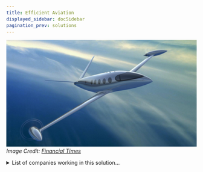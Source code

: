 ```yaml
---
title: Efficient Aviation
displayed_sidebar: docSidebar
pagination_prev: solutions
---
```


![Cover Image](../static/img/electric-aircraft.jpg)
_Image Credit: [Financial Times](https://www.ft.com/content/a9dc81d2-725e-11e9-bf5c-6eeb837566c5)_

<details>
        <summary>List of companies working in this solution...</summary>
         <em>Note: this is an experimental AI feature. Accuracy and completeness are a work in progress</em>
        <div>
            <ul>
             
                <li><a href="https://skyven.co">Skyven Technologies</a></li>
            
                <li><a href="https://airbus-sv.com">A3</a></li>
            
                <li><a href="https://aclima.io">Aclima</a></li>
            
                <li><a href="http://www.jobyaviation.com/">Joby Aviation</a></li>
            
                <li><a href="https://www.hybridairvehicles.com/">Hybrid Air Vehicles</a></li>
            
                <li><a href="https://emitwise.com">Emitwise</a></li>
            
                <li><a href="https://airlabs.com">Airlabs</a></li>
            
                <li><a href="https://terrafugia.com">Terrafugia</a></li>
            
                <li><a href="https://magniX.aero">Magnix</a></li>
            
                <li><a href="https://zunum.aero">Zunum Aero</a></li>
            
                <li><a href="https://opener.aero">Opener Aero</a></li>
            
                <li><a href="https://ellipsis-environmental.com">Ellipsis Environmental</a></li>
            
                <li><a href="https://skai.co">Alaka’i Technologies</a></li>
            
                <li><a href="https://ampaire.com">Ampaire</a></li>
            
                <li><a href="https://weflywright.com">Wright Electric</a></li>
            
                <li><a href="https://wisk.aero">Wisk</a></li>
            
                <li><a href="https://www.b-t.energy">Breakthrough Energy</a></li>
            
                <li><a href="https://eviation.co">Eviation</a></li>
            
                <li><a href="https://breezometer.com">Breezometer</a></li>
            
                <li><a href="https://elroyair.com">Elroy Air</a></li>
            
                <li><a href="https://aeroseal.com">Aeroseal</a></li>
            
                <li><a href="https://nan">Canary Media</a></li>
            
            </ul>
        </div>
        </details>


:::company job openings
  #### [View open jobs in this Solution](https://climatebase.org/jobs?l=&q=&drawdown_solutions=Efficient+Aviation)
:::

## Overview

- **Efficient Aviation**: Focuses on technology to reverse climate change.
- **Breakthrough Technologies**: Efficient engines and fuel-efficient airplanes.
- Collaboration with companies and organizations to reduce emissions.

### Sustainable Aviation Fuel

<iframe 
  allow="autoplay *; encrypted-media *; fullscreen *; clipboard-write" 
  frameBorder="0" 
  height="175" 
  style={{width:'100%', maxWidth:'660px', overflow:'hidden', borderRadius:'10px'}} 
  sandbox="allow-forms allow-popups allow-same-origin allow-scripts allow-storage-access-by-user-activation allow-top-navigation-by-user-activation" 
  src="https://embed.podcasts.apple.com/gb/podcast/episode-29-sustainable-aviation-fuel/id1544729925?i=1000630920514"
/>



## Progress Made

- **Electric Aircraft and Fuel Cells**: Developed by Airbus, Boeing, and Rolls-Royce.
- **Collaboration with Governments**: Policies supporting technology adoption.
- **Reducing Greenhouse Gas Emissions**: Emissions from flights and distance reduced.

## Lessons Learned

1. **Not a Silver Bullet**: Technology isn't sole solution, consider aircraft, fuel, and operations.
2. **Continuous Improvement**: Evolving technology needs regular updates.
3. **Complementary Measures**: Combine technology with alternative fuels for optimal results.
4. **Monitoring and Regulation**: Careful oversight and regulation required.
5. **Cross-Industry Support**: Industry, fuel, government support needed.

## Challenges Ahead

1. **Scaling Up**: Investment needed for research, facilities, and infrastructure.
2. **Overcoming Obstacles**: High costs, regulatory approval, and awareness challenges.
3. **Key Players**: Airbus, Boeing, Virgin Atlantic, International Civil Aviation Organization.
4. **Achievements**: Testing aircraft, engines, fuel-saving technologies, international agreements.

## Best Path Forward

- **Develop and Improve**: Enhance compatibility, accessibility, and cost-effectiveness.
- **Raise Awareness**: Educate, incentivize, and regulate to encourage adoption.
- **Monitor and Evaluate**: Ensure emission reduction effectiveness and make adjustments.
- **Key Organizations**: Airbus, Boeing, Rolls-Royce, International Air Transport Association.
- **Global Progress**: International Civil Aviation Organization targets 50% emission reduction by 2050.
- **Airlines Commitment**: Carbon-neutral goals, efficient aircraft, alternative fuels.
- 
